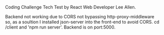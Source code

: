 Coding Challenge Tech Test by React Web Developer Lee Allen.

Backend not working due to CORS not bypassing http-proxy-middleware so, as a soultion I installed json-server into the front-end to avoid CORS. cd /client and 'npm run server'. Backend is on port:5000.

